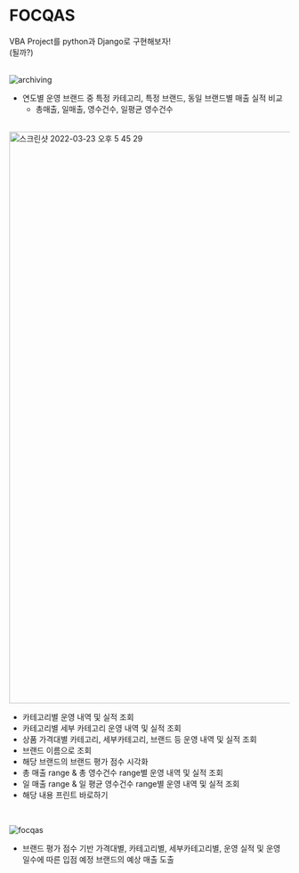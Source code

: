 # FOCQAS

VBA Project를 python과 Django로 구현해보자!
<br> (될까?)
<br>
<br>



![archiving](https://user-images.githubusercontent.com/90910405/159662210-16acd293-1636-49ce-b4dd-2fb0bcfc9130.png)
- 연도별 운영 브랜드 중 특정 카테고리, 특정 브랜드, 동일 브랜드별 매출 실적 비교
  - 총매출, 일매출, 영수건수, 일평균 영수건수
<br>
<img width="1028" alt="스크린샷 2022-03-23 오후 5 45 29" src="https://user-images.githubusercontent.com/90910405/159662073-20543429-0a8e-416c-9fc9-e6a54ca07e84.png"><br>

- 카테고리별 운영 내역 및 실적 조회<br>
- 카테고리별 세부 카테고리 운영 내역 및 실적 조회<br>
- 상품 가격대별 카테고리, 세부카테고리, 브랜드 등 운영 내역 및 실적 조회<br>
- 브랜드 이름으로 조회<br>
- 해당 브랜드의 브랜드 평가 점수 시각화<br>
- 총 매출 range & 총 영수건수 range별 운영 내역 및 실적 조회<br>
- 일 매출 range & 일 평균 영수건수 range별 운영 내역 및 실적 조회<br>
- 해당 내용 프린트 바로하기<br>
<br>

![focqas](https://user-images.githubusercontent.com/90910405/159662325-7d79d330-861d-43ce-8c32-50df07949811.png)
<br>
- 브랜드 평가 점수 기반 가격대별, 카테고리별, 세부카테고리별, 운영 실적 및 운영 일수에 따른 입점 예정 브랜드의 예상 매출 도출
